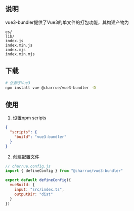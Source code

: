 ## 说明

vue3-bundler提供了Vue3的单文件的打包功能，其构建产物为
```
es/
lib/
index.js
index.min.js
index.mjs
index.min.mjs
```


## 下载
``` bash
# 依赖于Vue3
npm install vue @charrue/vue3-bundler -D
```

## 使用

1. 设置npm scripts
``` json
{
  "scripts": {
    "build": "vue3-bundler"
  }
}
```

2. 创建配置文件
``` js
// charrue.config.js
import { defineConfig } from "@charrue/vue3-bundler"

export default defineConfig({
  vueBuild: {
    input: "src/index.ts",
    outputDir: "dist"
  }
})
```
